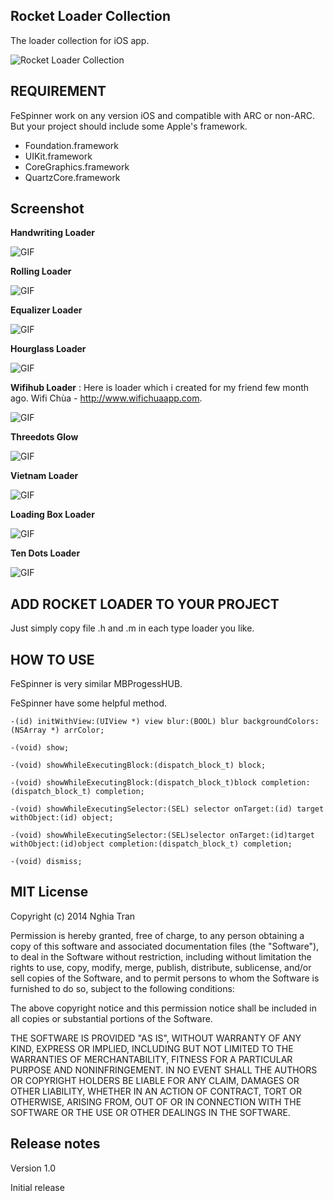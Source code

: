 ## Rocket Loader Collection

The loader collection for iOS app.

![](http://nghiatran.me/wp-content/uploads/2015/01/iTunesArtwork.png "Rocket Loader Collection")

## REQUIREMENT
FeSpinner work on any version iOS and compatible with ARC or non-ARC.
But your project should include some Apple's framework.

+ Foundation.framework
+ UIKit.framework
+ CoreGraphics.framework
+ QuartzCore.framework

## Screenshot

**Handwriting Loader**

![GIF](http://nghiatran.me/wp-content/uploads/2015/01/Handwriting.gif)

**Rolling Loader**

![GIF](http://nghiatran.me/wp-content/uploads/2015/01/RollingLoader.gif)

**Equalizer Loader**

![GIF](http://nghiatran.me/wp-content/uploads/2015/01/EqualizerLoader.gif)

**Hourglass Loader**

![GIF](http://nghiatran.me/wp-content/uploads/2015/01/HourGlassLoader.gif)

**Wifihub Loader** : Here is loader which i created for my friend few month ago. Wifi Chùa - http://www.wifichuaapp.com.

![GIF](http://nghiatran.me/wp-content/uploads/2015/01/WifiHubLoader.gif)

**Threedots Glow**

![GIF](http://nghiatran.me/wp-content/uploads/2015/01/TheeDotGlow.gif)

**Vietnam Loader**

![GIF](http://nghiatran.me/wp-content/uploads/2015/01/VietnamLoader.gif)

**Loading Box Loader**

![GIF](http://nghiatran.me/wp-content/uploads/2015/01/LoadingBox.gif)

**Ten Dots Loader**

![GIF](http://nghiatran.me/wp-content/uploads/2015/01/TenDot.gif)

## ADD ROCKET LOADER TO YOUR PROJECT

Just simply copy file .h and .m in each type loader you like.

##  HOW TO USE

FeSpinner is very similar MBProgessHUB.

FeSpinner have some helpful method.

```objc
-(id) initWithView:(UIView *) view blur:(BOOL) blur backgroundColors:(NSArray *) arrColor;

-(void) show;

-(void) showWhileExecutingBlock:(dispatch_block_t) block;

-(void) showWhileExecutingBlock:(dispatch_block_t)block completion:(dispatch_block_t) completion;

-(void) showWhileExecutingSelector:(SEL) selector onTarget:(id) target withObject:(id) object;

-(void) showWhileExecutingSelector:(SEL)selector onTarget:(id)target withObject:(id)object completion:(dispatch_block_t) completion;

-(void) dismiss;
```
## MIT License
Copyright (c) 2014 Nghia Tran

Permission is hereby granted, free of charge, to any person obtaining a copy of this software and associated documentation files (the "Software"), to deal in the Software without restriction, including without limitation the rights to use, copy, modify, merge, publish, distribute, sublicense, and/or sell copies of the Software, and to permit persons to whom the Software is furnished to do so, subject to the following conditions:

The above copyright notice and this permission notice shall be included in all copies or substantial portions of the Software.

THE SOFTWARE IS PROVIDED "AS IS", WITHOUT WARRANTY OF ANY KIND, EXPRESS OR IMPLIED, INCLUDING BUT NOT LIMITED TO THE WARRANTIES OF MERCHANTABILITY, FITNESS FOR A PARTICULAR PURPOSE AND NONINFRINGEMENT. IN NO EVENT SHALL THE AUTHORS OR COPYRIGHT HOLDERS BE LIABLE FOR ANY CLAIM, DAMAGES OR OTHER LIABILITY, WHETHER IN AN ACTION OF CONTRACT, TORT OR OTHERWISE, ARISING FROM, OUT OF OR IN CONNECTION WITH THE SOFTWARE OR THE USE OR OTHER DEALINGS IN THE SOFTWARE.

## Release notes

Version 1.0

Initial release

